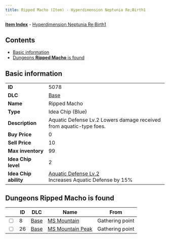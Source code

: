 ```yaml
---
title: Ripped Macho (Item) - Hyperdimension Neptunia Re;Birth1
---
```


[**Item Index**](/neptunia/rb1/item/index.html) - [Hyperdimension Neptunia Re;Birth1](/neptunia/rb1)

## Contents

- [Basic information](#basic-information)
- [Dungeons **Ripped Macho** is found](#dungeons-ripped-macho-is-found)

## Basic information

|   |   |
| -- | -- |
| **ID** | 5078 |
| **DLC** | [Base](/neptunia/rb1/dlc/1-base.html) |
| **Name** | Ripped Macho |
| **Type** | Idea Chip (Blue) |
| **Description** | Aquatic Defense Lv.2 Lowers damage received from aquatic-type foes. |
| **Buy Price** | 0 |
| **Sell Price** | 10 |
| **Max inventory** | 99 |
| **Idea Chip level** | 2 |
| **Idea Chip ability** | [Aquatic Defense Lv.2](/neptunia/rb1/avatar/1-9577-aquatic-defense-lv-2.html)<br />Increases Aquatic Defense by 15% |


## Dungeons **Ripped Macho** is found

|    | ID | DLC | Name | From |
| -- | -- | --- | ---- | ---- |
| <input type="checkbox" id="rb1-dungeon-1-8" class="trackbox" /> | 8 | [Base](/neptunia/rb1/dlc/1-base.html) | [MS Mountain](/neptunia/rb1/dungeon/1-8-ms-mountain.html) | Gathering point |
| <input type="checkbox" id="rb1-dungeon-1-26" class="trackbox" /> | 26 | [Base](/neptunia/rb1/dlc/1-base.html) | [MS Mountain Peak](/neptunia/rb1/dungeon/1-26-ms-mountain-peak.html) | Gathering point |
